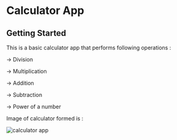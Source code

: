 # Calculator App

## Getting Started

This is a basic calculator app that performs following operations :


->  Division

->  Multiplication


->  Addition


->  Subtraction



->  Power of a number



Image of calculator formed is : 



![calculator app](https://user-images.githubusercontent.com/66127538/236383576-53543b08-98cd-4f2f-aa02-bd603788dbf6.png)
